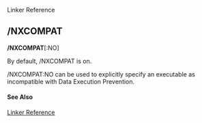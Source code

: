 Linker Reference

## /NXCOMPAT

**/NXCOMPAT**[:NO]

By default, /NXCOMPAT is on.

/NXCOMPAT:NO can be used to explicitly specify an executable as incompatible with Data Execution Prevention.

#### See Also

[Linker Reference](readme.md)
